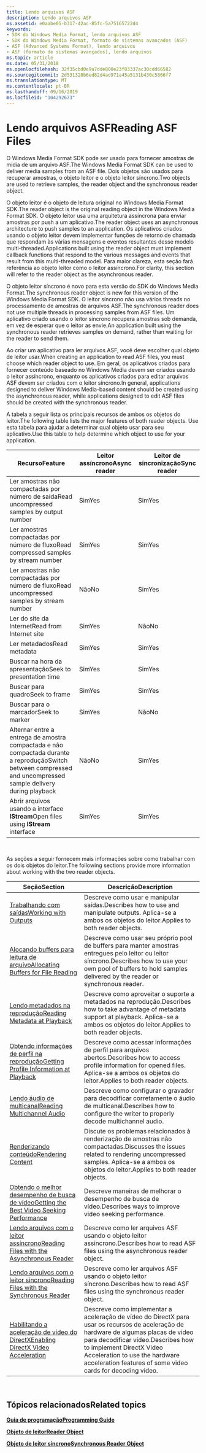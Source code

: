 ```yaml
---
title: Lendo arquivos ASF
description: Lendo arquivos ASF
ms.assetid: e0aabe05-b317-42ac-85fc-5a75165722d4
keywords:
- SDK do Windows Media Format, lendo arquivos ASF
- SDK do Windows Media Format, formato de sistemas avançados (ASF)
- ASF (Advanced Systems Format), lendo arquivos
- ASF (formato de sistemas avançados), lendo arquivos
ms.topic: article
ms.date: 05/31/2018
ms.openlocfilehash: 32f35cbd0e9a7dde800e23f83337ac30cdd66582
ms.sourcegitcommit: 2d531328b6ed82d4ad971a45a5131b430c5866f7
ms.translationtype: MT
ms.contentlocale: pt-BR
ms.lasthandoff: 09/16/2019
ms.locfileid: "104292673"
---
```

# <a name="reading-asf-files"></a><span data-ttu-id="3b1be-107">Lendo arquivos ASF</span><span class="sxs-lookup"><span data-stu-id="3b1be-107">Reading ASF Files</span></span>

<span data-ttu-id="3b1be-108">O Windows Media Format SDK pode ser usado para fornecer amostras de mídia de um arquivo ASF.</span><span class="sxs-lookup"><span data-stu-id="3b1be-108">The Windows Media Format SDK can be used to deliver media samples from an ASF file.</span></span> <span data-ttu-id="3b1be-109">Dois objetos são usados para recuperar amostras, o objeto leitor e o objeto leitor síncrono.</span><span class="sxs-lookup"><span data-stu-id="3b1be-109">Two objects are used to retrieve samples, the reader object and the synchronous reader object.</span></span>

<span data-ttu-id="3b1be-110">O objeto leitor é o objeto de leitura original no Windows Media Format SDK.</span><span class="sxs-lookup"><span data-stu-id="3b1be-110">The reader object is the original reading object in the Windows Media Format SDK.</span></span> <span data-ttu-id="3b1be-111">O objeto leitor usa uma arquitetura assíncrona para enviar amostras por push a um aplicativo.</span><span class="sxs-lookup"><span data-stu-id="3b1be-111">The reader object uses an asynchronous architecture to push samples to an application.</span></span> <span data-ttu-id="3b1be-112">Os aplicativos criados usando o objeto leitor devem implementar funções de retorno de chamada que respondam às várias mensagens e eventos resultantes desse modelo multi-threaded.</span><span class="sxs-lookup"><span data-stu-id="3b1be-112">Applications built using the reader object must implement callback functions that respond to the various messages and events that result from this multi-threaded model.</span></span> <span data-ttu-id="3b1be-113">Para maior clareza, esta seção fará referência ao objeto leitor como o leitor assíncrono.</span><span class="sxs-lookup"><span data-stu-id="3b1be-113">For clarity, this section will refer to the reader object as the asynchronous reader.</span></span>

<span data-ttu-id="3b1be-114">O objeto leitor síncrono é novo para esta versão do SDK do Windows Media Format.</span><span class="sxs-lookup"><span data-stu-id="3b1be-114">The synchronous reader object is new for this version of the Windows Media Format SDK.</span></span> <span data-ttu-id="3b1be-115">O leitor síncrono não usa vários threads no processamento de amostras de arquivos ASF.</span><span class="sxs-lookup"><span data-stu-id="3b1be-115">The synchronous reader does not use multiple threads in processing samples from ASF files.</span></span> <span data-ttu-id="3b1be-116">Um aplicativo criado usando o leitor síncrono recupera amostras sob demanda, em vez de esperar que o leitor as envie.</span><span class="sxs-lookup"><span data-stu-id="3b1be-116">An application built using the synchronous reader retrieves samples on demand, rather than waiting for the reader to send them.</span></span>

<span data-ttu-id="3b1be-117">Ao criar um aplicativo para ler arquivos ASF, você deve escolher qual objeto de leitor usar.</span><span class="sxs-lookup"><span data-stu-id="3b1be-117">When creating an application to read ASF files, you must choose which reader object to use.</span></span> <span data-ttu-id="3b1be-118">Em geral, os aplicativos criados para fornecer conteúdo baseado no Windows Media devem ser criados usando o leitor assíncrono, enquanto os aplicativos criados para editar arquivos ASF devem ser criados com o leitor síncrono.</span><span class="sxs-lookup"><span data-stu-id="3b1be-118">In general, applications designed to deliver Windows Media-based content should be created using the asynchronous reader, while applications designed to edit ASF files should be created with the synchronous reader.</span></span>

<span data-ttu-id="3b1be-119">A tabela a seguir lista os principais recursos de ambos os objetos do leitor.</span><span class="sxs-lookup"><span data-stu-id="3b1be-119">The following table lists the major features of both reader objects.</span></span> <span data-ttu-id="3b1be-120">Use esta tabela para ajudar a determinar qual objeto usar para seu aplicativo.</span><span class="sxs-lookup"><span data-stu-id="3b1be-120">Use this table to help determine which object to use for your application.</span></span>



| <span data-ttu-id="3b1be-121">Recurso</span><span class="sxs-lookup"><span data-stu-id="3b1be-121">Feature</span></span>                                                                    | <span data-ttu-id="3b1be-122">Leitor assíncrono</span><span class="sxs-lookup"><span data-stu-id="3b1be-122">Async reader</span></span> | <span data-ttu-id="3b1be-123">Leitor de sincronização</span><span class="sxs-lookup"><span data-stu-id="3b1be-123">Sync reader</span></span> |
|----------------------------------------------------------------------------|--------------|-------------|
| <span data-ttu-id="3b1be-124">Ler amostras não compactadas por número de saída</span><span class="sxs-lookup"><span data-stu-id="3b1be-124">Read uncompressed samples by output number</span></span>                                 | <span data-ttu-id="3b1be-125">Sim</span><span class="sxs-lookup"><span data-stu-id="3b1be-125">Yes</span></span>          | <span data-ttu-id="3b1be-126">Sim</span><span class="sxs-lookup"><span data-stu-id="3b1be-126">Yes</span></span>         |
| <span data-ttu-id="3b1be-127">Ler amostras compactadas por número de fluxo</span><span class="sxs-lookup"><span data-stu-id="3b1be-127">Read compressed samples by stream number</span></span>                                   | <span data-ttu-id="3b1be-128">Sim</span><span class="sxs-lookup"><span data-stu-id="3b1be-128">Yes</span></span>          | <span data-ttu-id="3b1be-129">Sim</span><span class="sxs-lookup"><span data-stu-id="3b1be-129">Yes</span></span>         |
| <span data-ttu-id="3b1be-130">Ler amostras não compactadas por número de fluxo</span><span class="sxs-lookup"><span data-stu-id="3b1be-130">Read uncompressed samples by stream number</span></span>                                 | <span data-ttu-id="3b1be-131">Não</span><span class="sxs-lookup"><span data-stu-id="3b1be-131">No</span></span>           | <span data-ttu-id="3b1be-132">Sim</span><span class="sxs-lookup"><span data-stu-id="3b1be-132">Yes</span></span>         |
| <span data-ttu-id="3b1be-133">Ler do site da Internet</span><span class="sxs-lookup"><span data-stu-id="3b1be-133">Read from Internet site</span></span>                                                    | <span data-ttu-id="3b1be-134">Sim</span><span class="sxs-lookup"><span data-stu-id="3b1be-134">Yes</span></span>          | <span data-ttu-id="3b1be-135">Não</span><span class="sxs-lookup"><span data-stu-id="3b1be-135">No</span></span>          |
| <span data-ttu-id="3b1be-136">Ler metadados</span><span class="sxs-lookup"><span data-stu-id="3b1be-136">Read metadata</span></span>                                                              | <span data-ttu-id="3b1be-137">Sim</span><span class="sxs-lookup"><span data-stu-id="3b1be-137">Yes</span></span>          | <span data-ttu-id="3b1be-138">Sim</span><span class="sxs-lookup"><span data-stu-id="3b1be-138">Yes</span></span>         |
| <span data-ttu-id="3b1be-139">Buscar na hora da apresentação</span><span class="sxs-lookup"><span data-stu-id="3b1be-139">Seek to presentation time</span></span>                                                  | <span data-ttu-id="3b1be-140">Sim</span><span class="sxs-lookup"><span data-stu-id="3b1be-140">Yes</span></span>          | <span data-ttu-id="3b1be-141">Sim</span><span class="sxs-lookup"><span data-stu-id="3b1be-141">Yes</span></span>         |
| <span data-ttu-id="3b1be-142">Buscar para quadro</span><span class="sxs-lookup"><span data-stu-id="3b1be-142">Seek to frame</span></span>                                                              | <span data-ttu-id="3b1be-143">Sim</span><span class="sxs-lookup"><span data-stu-id="3b1be-143">Yes</span></span>          | <span data-ttu-id="3b1be-144">Sim</span><span class="sxs-lookup"><span data-stu-id="3b1be-144">Yes</span></span>         |
| <span data-ttu-id="3b1be-145">Buscar para o marcador</span><span class="sxs-lookup"><span data-stu-id="3b1be-145">Seek to marker</span></span>                                                             | <span data-ttu-id="3b1be-146">Sim</span><span class="sxs-lookup"><span data-stu-id="3b1be-146">Yes</span></span>          | <span data-ttu-id="3b1be-147">Não</span><span class="sxs-lookup"><span data-stu-id="3b1be-147">No</span></span>          |
| <span data-ttu-id="3b1be-148">Alternar entre a entrega de amostra compactada e não compactada durante a reprodução</span><span class="sxs-lookup"><span data-stu-id="3b1be-148">Switch between compressed and uncompressed sample delivery during playback</span></span> | <span data-ttu-id="3b1be-149">Não</span><span class="sxs-lookup"><span data-stu-id="3b1be-149">No</span></span>           | <span data-ttu-id="3b1be-150">Sim</span><span class="sxs-lookup"><span data-stu-id="3b1be-150">Yes</span></span>         |
| <span data-ttu-id="3b1be-151">Abrir arquivos usando a interface **IStream**</span><span class="sxs-lookup"><span data-stu-id="3b1be-151">Open files using **IStream** interface</span></span>                                     | <span data-ttu-id="3b1be-152">Sim</span><span class="sxs-lookup"><span data-stu-id="3b1be-152">Yes</span></span>          | <span data-ttu-id="3b1be-153">Sim</span><span class="sxs-lookup"><span data-stu-id="3b1be-153">Yes</span></span>         |



 

<span data-ttu-id="3b1be-154">As seções a seguir fornecem mais informações sobre como trabalhar com os dois objetos do leitor.</span><span class="sxs-lookup"><span data-stu-id="3b1be-154">The following sections provide more information about working with the two reader objects.</span></span>



| <span data-ttu-id="3b1be-155">Seção</span><span class="sxs-lookup"><span data-stu-id="3b1be-155">Section</span></span>                                                                                      | <span data-ttu-id="3b1be-156">Descrição</span><span class="sxs-lookup"><span data-stu-id="3b1be-156">Description</span></span>                                                                                                                             |
|----------------------------------------------------------------------------------------------|-----------------------------------------------------------------------------------------------------------------------------------------|
| [<span data-ttu-id="3b1be-157">Trabalhando com saídas</span><span class="sxs-lookup"><span data-stu-id="3b1be-157">Working with Outputs</span></span>](working-with-outputs.md)                                             | <span data-ttu-id="3b1be-158">Descreve como usar e manipular saídas.</span><span class="sxs-lookup"><span data-stu-id="3b1be-158">Describes how to use and manipulate outputs.</span></span> <span data-ttu-id="3b1be-159">Aplica-se a ambos os objetos do leitor.</span><span class="sxs-lookup"><span data-stu-id="3b1be-159">Applies to both reader objects.</span></span>                                                            |
| [<span data-ttu-id="3b1be-160">Alocando buffers para leitura de arquivo</span><span class="sxs-lookup"><span data-stu-id="3b1be-160">Allocating Buffers for File Reading</span></span>](allocating-buffers-for-file-reading.md)               | <span data-ttu-id="3b1be-161">Descreve como usar seu próprio pool de buffers para manter amostras entregues pelo leitor ou leitor síncrono.</span><span class="sxs-lookup"><span data-stu-id="3b1be-161">Describes how to use your own pool of buffers to hold samples delivered by the reader or synchronous reader.</span></span>                            |
| [<span data-ttu-id="3b1be-162">Lendo metadados na reprodução</span><span class="sxs-lookup"><span data-stu-id="3b1be-162">Reading Metadata at Playback</span></span>](reading-metadata-at-playback.md)                             | <span data-ttu-id="3b1be-163">Descreve como aproveitar o suporte a metadados na reprodução.</span><span class="sxs-lookup"><span data-stu-id="3b1be-163">Describes how to take advantage of metadata support at playback.</span></span> <span data-ttu-id="3b1be-164">Aplica-se a ambos os objetos do leitor.</span><span class="sxs-lookup"><span data-stu-id="3b1be-164">Applies to both reader objects.</span></span>                                        |
| [<span data-ttu-id="3b1be-165">Obtendo informações de perfil na reprodução</span><span class="sxs-lookup"><span data-stu-id="3b1be-165">Getting Profile Information at Playback</span></span>](getting-profile-information-at-playback.md)       | <span data-ttu-id="3b1be-166">Descreve como acessar informações de perfil para arquivos abertos.</span><span class="sxs-lookup"><span data-stu-id="3b1be-166">Describes how to access profile information for opened files.</span></span> <span data-ttu-id="3b1be-167">Aplica-se a ambos os objetos do leitor.</span><span class="sxs-lookup"><span data-stu-id="3b1be-167">Applies to both reader objects.</span></span>                                           |
| [<span data-ttu-id="3b1be-168">Lendo áudio de multicanal</span><span class="sxs-lookup"><span data-stu-id="3b1be-168">Reading Multichannel Audio</span></span>](reading-multichannel-audio.md)                                 | <span data-ttu-id="3b1be-169">Descreve como configurar o gravador para decodificar corretamente o áudio de multicanal.</span><span class="sxs-lookup"><span data-stu-id="3b1be-169">Describes how to configure the writer to properly decode multichannel audio.</span></span>                                                            |
| [<span data-ttu-id="3b1be-170">Renderizando conteúdo</span><span class="sxs-lookup"><span data-stu-id="3b1be-170">Rendering Content</span></span>](rendering-content.md)                                                   | <span data-ttu-id="3b1be-171">Discute os problemas relacionados à renderização de amostras não compactadas.</span><span class="sxs-lookup"><span data-stu-id="3b1be-171">Discusses the issues related to rendering uncompressed samples.</span></span> <span data-ttu-id="3b1be-172">Aplica-se a ambos os objetos do leitor.</span><span class="sxs-lookup"><span data-stu-id="3b1be-172">Applies to both reader objects.</span></span>                                         |
| [<span data-ttu-id="3b1be-173">Obtendo o melhor desempenho de busca de vídeo</span><span class="sxs-lookup"><span data-stu-id="3b1be-173">Getting the Best Video Seeking Performance</span></span>](getting-the-best-video-seeking-performance.md) | <span data-ttu-id="3b1be-174">Descreve maneiras de melhorar o desempenho de busca de vídeo.</span><span class="sxs-lookup"><span data-stu-id="3b1be-174">Describes ways to improve video seeking performance.</span></span>                                                                                    |
| [<span data-ttu-id="3b1be-175">Lendo arquivos com o leitor assíncrono</span><span class="sxs-lookup"><span data-stu-id="3b1be-175">Reading Files with the Asynchronous Reader</span></span>](reading-files-with-the-asynchronous-reader.md) | <span data-ttu-id="3b1be-176">Descreve como ler arquivos ASF usando o objeto leitor assíncrono.</span><span class="sxs-lookup"><span data-stu-id="3b1be-176">Describes how to read ASF files using the asynchronous reader object.</span></span>                                                                   |
| [<span data-ttu-id="3b1be-177">Lendo arquivos com o leitor síncrono</span><span class="sxs-lookup"><span data-stu-id="3b1be-177">Reading Files with the Synchronous Reader</span></span>](reading-files-with-the-synchronous-reader.md)   | <span data-ttu-id="3b1be-178">Descreve como ler arquivos ASF usando o objeto leitor síncrono.</span><span class="sxs-lookup"><span data-stu-id="3b1be-178">Describes how to read ASF files using the synchronous reader object.</span></span>                                                                    |
| [<span data-ttu-id="3b1be-179">Habilitando a aceleração de vídeo do DirectX</span><span class="sxs-lookup"><span data-stu-id="3b1be-179">Enabling DirectX Video Acceleration</span></span>](enabling-directx-video-acceleration.md)               | <span data-ttu-id="3b1be-180">Descreve como implementar a aceleração de vídeo do DirectX para usar os recursos de aceleração de hardware de algumas placas de vídeo para decodificar vídeo.</span><span class="sxs-lookup"><span data-stu-id="3b1be-180">Describes how to implement DirectX Video Acceleration to use the hardware acceleration features of some video cards for decoding video.</span></span> |



 

## <a name="related-topics"></a><span data-ttu-id="3b1be-181">Tópicos relacionados</span><span class="sxs-lookup"><span data-stu-id="3b1be-181">Related topics</span></span>

<dl> <dt>

[<span data-ttu-id="3b1be-182">**Guia de programação**</span><span class="sxs-lookup"><span data-stu-id="3b1be-182">**Programming Guide**</span></span>](programming-guide.md)
</dt> <dt>

[<span data-ttu-id="3b1be-183">**Objeto de leitor**</span><span class="sxs-lookup"><span data-stu-id="3b1be-183">**Reader Object**</span></span>](reader-object.md)
</dt> <dt>

[<span data-ttu-id="3b1be-184">**Objeto de leitor síncrono**</span><span class="sxs-lookup"><span data-stu-id="3b1be-184">**Synchronous Reader Object**</span></span>](synchronous-reader-object.md)
</dt> </dl>

 

 




